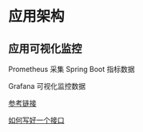 # 应用架构

## 应用可视化监控

Prometheus 采集 Spring Boot 指标数据

Grafana 可视化监控数据

[参考链接](https://developer.aliyun.com/article/856146)

[如何写好一个接口](/架构设计/应用架构/如何写好一个接口.html)





